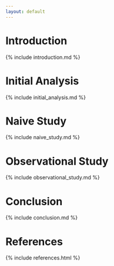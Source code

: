 ```yaml
---
layout: default
---
```


# Introduction
{% include introduction.md %}

# Initial Analysis
{% include initial_analysis.md %}

# Naive Study
{% include naive_study.md %}

# Observational Study
{% include observational_study.md %}

# Conclusion
{% include conclusion.md %}

# References
{% include references.html %}
